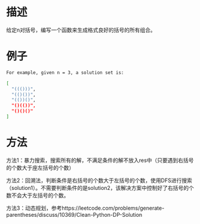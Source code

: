 # 描述 
给定n对括号，编写一个函数来生成格式良好的括号的所有组合。

# 例子

```bash
For example, given n = 3, a solution set is:

[
  "((()))",
  "(()())",
  "(())()",
  "()(())",
  "()()()"
]
```

# 方法
方法1：暴力搜索，搜索所有的解，不满足条件的解不放入res中（只要遇到右括号的个数大于座左括号的个数）

方法2：回溯法，判断条件是右括号的个数大于左括号的个数，使用DFS进行搜索（solution1）。不需要判断条件的是solution2，该解决方案中控制好了右括号的个数不会大于左括号的个数。

方法3：动态规划，参考https://leetcode.com/problems/generate-parentheses/discuss/10369/Clean-Python-DP-Solution